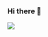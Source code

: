### Hi there 👋

<img align="center" src="https://github-stats-snowy.vercel.app/api?username=haydencarlson" />
